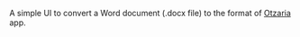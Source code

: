 A simple UI to convert a Word document (.docx file) to the format of [Otzaria](https://github.com/Sivan22/otzaria) app.
